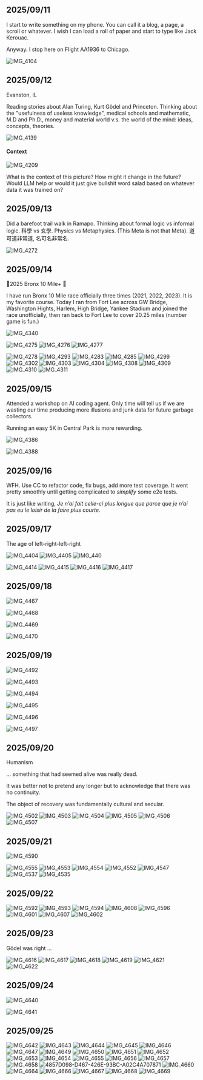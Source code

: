 ## 2025/09/11

I start to write something on my phone. You can call it a blog, a page, a scroll or whatever. I wish I can load a roll of paper and start to type like Jack Kerouac. 

Anyway. I stop here on Flight AA1936 to Chicago.

![IMG_4104](https://github.com/user-attachments/assets/024e4c11-3247-4f95-9eb1-f51744d99809)

## 2025/09/12
Evanston, IL

Reading stories about Alan Turing, Kurt Gödel and Princeton. Thinking about the "usefulness of useless knowledge", medical schools and mathematic, M.D and Ph.D., money and material world v.s. the world of the mind: ideas, concepts, theories.

![IMG_4139](https://github.com/user-attachments/assets/376eb143-e34a-41d4-b09b-a689b8331c81)

#### Context

![IMG_4209](https://github.com/user-attachments/assets/567503cb-e714-4bb1-9141-68d43692c36c)

What is the context of this picture? How might it change in the future?
Would LLM help or would it just give bullshit word salad based on whatever data it was trained on?

## 2025/09/13

Did a barefoot trail walk in Ramapo. Thinking about formal logic vs informal logic. 科學 vs 玄學. Physics vs Metaphysics. (This Meta is not that Meta). 道可道非常道, 名可名非常名. 

![IMG_4272](https://github.com/user-attachments/assets/51ecdca2-1ae4-48a8-ab3a-c04bf0ff003a)

## 2025/09/14

🦶2025 Bronx 10 Mile+ 🦶

I have run Bronx 10 Mile race officially three times (2021, 2022, 2023). It is my favorite course. Today I ran from Fort Lee across GW Bridge, Washington Hights, Harlem, High Bridge, Yankee Stadium and joined the race unofficially, then ran back to Fort Lee to cover 20.25 miles (number game is fun.)

![IMG_4340](https://github.com/user-attachments/assets/0f4a81e2-3cdd-4a37-835f-70c8ce928523)

![IMG_4275](https://github.com/user-attachments/assets/dc822bee-a02e-4654-98ea-b40ea79021c7)
![IMG_4276](https://github.com/user-attachments/assets/5827b561-891c-4b21-b1f1-3845a5fc4fb5)
![IMG_4277](https://github.com/user-attachments/assets/3f10b9da-fae3-4e79-8af9-3167a5b32026)

![IMG_4278](https://github.com/user-attachments/assets/a8cb2af9-7936-40fa-918f-6e1c3efc554e)
![IMG_4293](https://github.com/user-attachments/assets/32115a03-480a-4a25-a462-5bb1da99e2de)
![IMG_4283](https://github.com/user-attachments/assets/78525e45-8670-4f2a-9fea-b690a2e3dce9)
![IMG_4285](https://github.com/user-attachments/assets/45f5f81c-96f7-49af-a019-7f2aa06e9eae)
![IMG_4299](https://github.com/user-attachments/assets/ba0aaae0-f690-4ce0-9c2c-897893c2d593)
![IMG_4302](https://github.com/user-attachments/assets/8adc30c3-ff83-4b54-b1b1-ec3ada4573c7)
![IMG_4303](https://github.com/user-attachments/assets/af9d2d77-0b9c-4522-bd93-7f30a1fb4ea9)
![IMG_4304](https://github.com/user-attachments/assets/abbe97b0-4987-432a-ad25-db8e0de7b4af)
![IMG_4308](https://github.com/user-attachments/assets/3d5c471e-f2cf-4646-823e-9d2c30d17ca2)
![IMG_4309](https://github.com/user-attachments/assets/e85a816c-b146-4376-bf4a-0753f36d4a2c)
![IMG_4310](https://github.com/user-attachments/assets/e91eaf46-a39a-440a-93a5-cb32d8a4c34a)
![IMG_4311](https://github.com/user-attachments/assets/93b9d017-03ab-4ba5-8f9d-33a929afb2dc)

## 2025/09/15

Attended a workshop on AI coding agent. Only time will tell us if we are wasting our time producing more illusions and junk data for future garbage collectors. 

Running an easy 5K in Central Park is more rewarding.

![IMG_4386](https://github.com/user-attachments/assets/62057f1d-cb24-4d95-b086-a3b75f68a97d)

![IMG_4388](https://github.com/user-attachments/assets/72c78ba9-887e-4aeb-89c0-222ac17ee3dd)

## 2025/09/16

WFH. Use CC to refactor code, fix bugs, add more test coverage. It went pretty smoothly until getting complicated to *simplify* some e2e tests.

It is just like writing, *Je n’ai fait celle-ci plus longue que parce que je n’ai pas eu le loisir de la faire plus courte.*

## 2025/09/17

The age of left-right-left-right

![IMG_4404](https://github.com/user-attachments/assets/754c0e8e-1423-496c-92c1-5f5e70086d0e)
![IMG_4405](https://github.com/user-attachments/assets/9ca81097-6b1b-4368-b64d-0c638e9e55be)
![IMG_440](https://github.com/user-attachments/assets/f94a378b-1784-45ed-bc52-44082784b075)

![IMG_4414](https://github.com/user-attachments/assets/795efc74-e264-4672-9998-bc003efed746)
![IMG_4415](https://github.com/user-attachments/assets/f830ff0e-6f3d-4d0d-9f91-85889bf92411)
![IMG_4416](https://github.com/user-attachments/assets/ac20180f-fcd9-44f2-91ba-18f2ca64bcd5)
![IMG_4417](https://github.com/user-attachments/assets/4ca0ba9c-4c34-4b92-bdec-ba282692e8e2)

## 2025/09/18

![IMG_4467](https://github.com/user-attachments/assets/c9813858-c53b-4f8d-a5d0-8e4c9a0c371d)

![IMG_4468](https://github.com/user-attachments/assets/60c3017d-70f3-4182-99f6-face9d730182)

![IMG_4469](https://github.com/user-attachments/assets/9a3be019-cb52-400e-9fc0-6ff97ba372d8)

![IMG_4470](https://github.com/user-attachments/assets/e2f5e2db-1dc6-4f5b-9766-2cb753a6236a)

## 2025/09/19

![IMG_4492](https://github.com/user-attachments/assets/b502919f-3d57-4c4c-98e7-27eec85a2994)

![IMG_4493](https://github.com/user-attachments/assets/1c1d9970-4df0-4ab0-8d5f-91b2d28c1e3e)

![IMG_4494](https://github.com/user-attachments/assets/d75b82c5-cdad-44f3-b466-d0a0324982d0)

![IMG_4495](https://github.com/user-attachments/assets/96937905-0eef-4f5e-9d1d-0ba355d754ff)

![IMG_4496](https://github.com/user-attachments/assets/cefe5dd3-8e2c-477d-9bed-2092ef2274d8)

![IMG_4497](https://github.com/user-attachments/assets/06f0ac6b-cba5-416c-8a4f-4a0028983531)

## 2025/09/20 

Humanism

... something that had seemed alive was really dead.

It was better not to pretend any longer but to acknowledge that there was no continuity.

The object of recovery was fundamentally cultural and secular.

![IMG_4502](https://github.com/user-attachments/assets/249816e9-2cea-4256-aa7c-a73721d94b8d)
![IMG_4503](https://github.com/user-attachments/assets/b7f4e816-63c2-442c-8818-3ebb6abf1d3e)
![IMG_4504](https://github.com/user-attachments/assets/3e14055f-470f-4504-a74e-728b39ed0afa)
![IMG_4505](https://github.com/user-attachments/assets/c1ae90fb-6dcd-47f1-8a53-a1d6827e69b8)
![IMG_4506](https://github.com/user-attachments/assets/cf179c8d-99e9-455b-a33d-0fb9f6f4e528)
![IMG_4507](https://github.com/user-attachments/assets/cc7b0e43-480f-442e-93f5-50c02b40f0a5)


## 2025/09/21

![IMG_4590](https://github.com/user-attachments/assets/6814ee7e-4a5c-4ad5-ac9c-231143da1650)

![IMG_4555](https://github.com/user-attachments/assets/2428241b-1e86-4f8f-9732-aa25f8e1a849)
![IMG_4553](https://github.com/user-attachments/assets/cc801ed8-915b-4153-8c59-3cba7dbc8f4f)
![IMG_4554](https://github.com/user-attachments/assets/31737a7d-dc3a-40f3-a0d8-b03f7bb8f72a)
![IMG_4552](https://github.com/user-attachments/assets/193f438d-0bb0-4374-8da6-533e74bbb374)
![IMG_4547](https://github.com/user-attachments/assets/f5312b3b-593a-4077-8d02-08668f17a962)
![IMG_4537](https://github.com/user-attachments/assets/13cdbf40-8600-4d49-a2fe-9dc3b069cde3)
![IMG_4535](https://github.com/user-attachments/assets/97540e1a-f88d-48c7-9afc-5897d91eca1e)

## 2025/09/22

![IMG_4592](https://github.com/user-attachments/assets/c9defee4-309a-41f5-b461-509aa8c003bf)
![IMG_4593](https://github.com/user-attachments/assets/698adc78-b0f4-40f5-b7be-3b0c67953afd)
![IMG_4594](https://github.com/user-attachments/assets/ce595b44-3f14-43e3-9f97-4cbbaf36a9f0)
![IMG_4608](https://github.com/user-attachments/assets/e266b04b-7424-4e62-972a-c32cabfd266e)
![IMG_4596](https://github.com/user-attachments/assets/21dced7f-ad6d-43a1-b4ce-cbf9d99ebd3a)
![IMG_4601](https://github.com/user-attachments/assets/c0da70a3-90ae-456e-80a1-815931ba9eca)
![IMG_4607](https://github.com/user-attachments/assets/9c5129cd-b959-4e90-b74c-589880b0fb01)
![IMG_4602](https://github.com/user-attachments/assets/e58de8c2-50cf-40b6-8ae6-68a6075221db)

## 2025/09/23

Gödel was right ...

![IMG_4616](https://github.com/user-attachments/assets/bdb23b68-9f2b-49d4-b73f-56b3b9a88c1a)
![IMG_4617](https://github.com/user-attachments/assets/de5a3321-4335-4782-8c02-b2f037ddad98)
![IMG_4618](https://github.com/user-attachments/assets/6a7b52b4-e497-4836-8639-f84c1468b562)
![IMG_4619](https://github.com/user-attachments/assets/a67191ea-68d2-4508-b1af-a8b5436ceaeb)
![IMG_4621](https://github.com/user-attachments/assets/a89a9c8c-2069-471c-ac76-baeae5e46640)
![IMG_4622](https://github.com/user-attachments/assets/c79159df-9b4c-4b03-ae3e-e86a274ac5f6)

## 2025/09/24

![IMG_4640](https://github.com/user-attachments/assets/8d4399f6-4307-4828-b194-2165f92616a6)

![IMG_4641](https://github.com/user-attachments/assets/54610e85-96e0-4d62-a5dd-4a4e3fcdf4a8)

## 2025/09/25

![IMG_4642](https://github.com/user-attachments/assets/321f1f63-479b-4c36-a979-68c2a2ea661a)
![IMG_4643](https://github.com/user-attachments/assets/8b417875-8948-40bb-8010-13fe633299b0)
![IMG_4644](https://github.com/user-attachments/assets/56f43b8f-ed55-40ff-a025-c5df5e73d049)
![IMG_4645](https://github.com/user-attachments/assets/0665b55d-e9d6-4631-ad08-824c0c52a61f)
![IMG_4646](https://github.com/user-attachments/assets/8018b097-4f98-4bff-97d1-0c0630be91ed)
![IMG_4647](https://github.com/user-attachments/assets/74cad2c7-f47a-4ffe-aa88-b76737ef0967)
![IMG_4649](https://github.com/user-attachments/assets/dae77b4d-ffe1-4d9f-ab36-69dc377759e8)
![IMG_4650](https://github.com/user-attachments/assets/133f3931-9fa0-4f22-bd55-49f854de6fd1)
![IMG_4651](https://github.com/user-attachments/assets/f1c62f17-ce4b-42e8-bb34-264bf6e41fc0)
![IMG_4652](https://github.com/user-attachments/assets/a40bfcd2-6826-4697-a6ec-ac16d5f5a3ff)
![IMG_4653](https://github.com/user-attachments/assets/510321bf-0f7c-49ff-ae94-93b5405cf452)
![IMG_4654](https://github.com/user-attachments/assets/b9d49165-6f5b-4e0a-ac76-7fe06a23959e)
![IMG_4655](https://github.com/user-attachments/assets/fd5abbe9-27a6-4024-a2fa-6e3632e0bc4a)
![IMG_4656](https://github.com/user-attachments/assets/52dd204d-d66c-4b7f-91e6-581e3229dea1)
![IMG_4657](https://github.com/user-attachments/assets/ecfcded0-b7dc-46bc-8c77-75044b1d6383)
![IMG_4658](https://github.com/user-attachments/assets/f9ec75aa-51e7-4c82-be03-21bb2c462dd4)
![4857D098-D467-426E-93BC-A02C4A707871](https://github.com/user-attachments/assets/ab99a283-5a66-46d1-bf00-1e697dea61cb)
![IMG_4660](https://github.com/user-attachments/assets/84e31171-3160-4f5a-96de-2950d1d3bde1)
![IMG_4664](https://github.com/user-attachments/assets/0eef1769-4a61-4e74-8463-aa72896190aa)
![IMG_4666](https://github.com/user-attachments/assets/976a8e2b-cbfc-40ce-bb04-69c443685504)
![IMG_4667](https://github.com/user-attachments/assets/497a9d83-d95d-41c1-83b3-b08786ccbc3e)
![IMG_4668](https://github.com/user-attachments/assets/75648f9a-2fa0-43ac-a6bc-daebf267e1a0)
![IMG_4669](https://github.com/user-attachments/assets/f75c2971-79e6-4c33-b170-16e0b0b0e78b)

